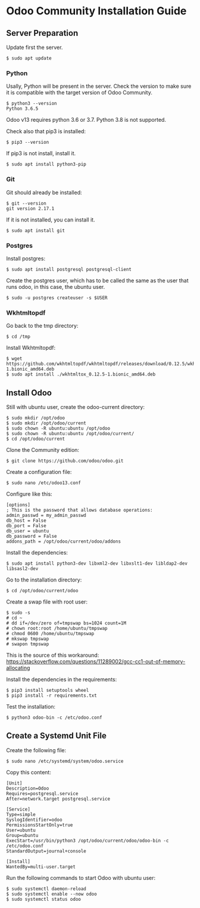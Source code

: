 # Odoo Community Installation Guide

## Server Preparation

Update first the server.

    $ sudo apt update

### Python

Usally, Python will be present in the server. Check the version to make sure it is compatible with the target version of Odoo Community.

    $ python3 --version
    Python 3.6.5

Odoo v13 requires python 3.6 or 3.7. Python 3.8 is not supported.

Check also that pip3 is installed:

    $ pip3 --version

If pip3 is not install, install it.

    $ sudo apt install python3-pip

### Git

Git should already be installed:

    $ git --version
    git version 2.17.1

If it is not installed, you can install it.

    $ sudo apt install git

### Postgres

Install postgres:

    $ sudo apt install postgresql postgresql-client

Create the postgres user, which has to be called the same as the user that runs odoo, in this case, the ubuntu user.

    $ sudo -u postgres createuser -s $USER

### Wkhtmltopdf

Go back to the tmp directory:

    $ cd /tmp

Install Wkhtmltopdf:

    $ wget https://github.com/wkhtmltopdf/wkhtmltopdf/releases/download/0.12.5/wkhtmltox_0.12.5-1.bionic_amd64.deb
    $ sudo apt install ./wkhtmltox_0.12.5-1.bionic_amd64.deb

## Install Odoo

Still with ubuntu user, create the odoo-current directory:

    $ sudo mkdir /opt/odoo
    $ sudo mkdir /opt/odoo/current
    $ sudo chown -R ubuntu:ubuntu /opt/odoo
    $ sudo chown -R ubuntu:ubuntu /opt/odoo/current/
    $ cd /opt/odoo/current

Clone the Community edition:

    $ git clone https://github.com/odoo/odoo.git

Create a configuration file:

    $ sudo nano /etc/odoo13.conf

Configure like this:

```
[options]
; This is the password that allows database operations:
admin_passwd = my_admin_passwd
db_host = False
db_port = False
db_user = ubuntu
db_password = False
addons_path = /opt/odoo/current/odoo/addons
```

Install the dependencies:

    $ sudo apt install python3-dev libxml2-dev libxslt1-dev libldap2-dev libsasl2-dev

Go to the installation directory:

    $ cd /opt/odoo/current/odoo

Create a swap file with root user:

    $ sudo -s
    # cd ~
    # dd if=/dev/zero of=tmpswap bs=1024 count=1M
    # chown root:root /home/ubuntu/tmpswap
    # chmod 0600 /home/ubuntu/tmpswap
    # mkswap tmpswap
    # swapon tmpswap

This is the source of this workaround: https://stackoverflow.com/questions/11289002/gcc-cc1-out-of-memory-allocating

Install the dependencies in the requirements:

    $ pip3 install setuptools wheel
    $ pip3 install -r requirements.txt

Test the installation:

    $ python3 odoo-bin -c /etc/odoo.conf

## Create a Systemd Unit File

Create the following file:

    $ sudo nano /etc/systemd/system/odoo.service

Copy this content:

```
[Unit]
Description=Odoo
Requires=postgresql.service
After=network.target postgresql.service

[Service]
Type=simple
SyslogIdentifier=odoo
PermissionsStartOnly=true
User=ubuntu
Group=ubuntu
ExecStart=/usr/bin/python3 /opt/odoo/current/odoo/odoo-bin -c /etc/odoo.conf
StandardOutput=journal+console

[Install]
WantedBy=multi-user.target
```
Run the following commands to start Odoo with ubuntu user:

    $ sudo systemctl daemon-reload
    $ sudo systemctl enable --now odoo
    $ sudo systemctl status odoo
